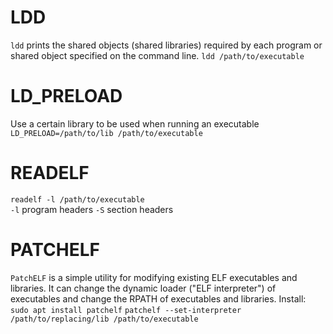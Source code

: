 # LDD
`ldd` prints the shared objects (shared libraries) required by each program or shared object specified on the command line.
`ldd /path/to/executable`

# LD_PRELOAD
Use a certain library to be used when running an executable
`LD_PRELOAD=/path/to/lib /path/to/executable`

# READELF
`readelf -l /path/to/executable`     
`-l`  program headers
`-S` section headers

# PATCHELF
`PatchELF` is a simple utility for modifying existing ELF executables and libraries.  It can change the dynamic loader ("ELF interpreter") of executables and change the RPATH of executables and libraries.
Install: `sudo apt install patchelf`
`patchelf --set-interpreter /path/to/replacing/lib /path/to/executable`